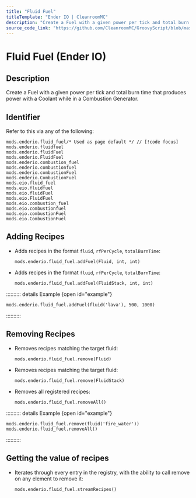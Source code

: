 ```yaml
---
title: "Fluid Fuel"
titleTemplate: "Ender IO | CleanroomMC"
description: "Create a Fuel with a given power per tick and total burn time that produces power with a Coolant while in a Combustion Generator."
source_code_link: "https://github.com/CleanroomMC/GroovyScript/blob/master/src/main/java/com/cleanroommc/groovyscript/compat/mods/enderio/FluidFuel.java"
---
```


# Fluid Fuel (Ender IO)

## Description

Create a Fuel with a given power per tick and total burn time that produces power with a Coolant while in a Combustion Generator.

## Identifier

Refer to this via any of the following:

```groovy:no-line-numbers {1}
mods.enderio.fluid_fuel/* Used as page default */ // [!code focus]
mods.enderio.fluidfuel
mods.enderio.fluidFuel
mods.enderio.FluidFuel
mods.enderio.combustion_fuel
mods.enderio.combustionfuel
mods.enderio.combustionFuel
mods.enderio.CombustionFuel
mods.eio.fluid_fuel
mods.eio.fluidfuel
mods.eio.fluidFuel
mods.eio.FluidFuel
mods.eio.combustion_fuel
mods.eio.combustionfuel
mods.eio.combustionFuel
mods.eio.CombustionFuel
```


## Adding Recipes

- Adds recipes in the format `fluid`, `rfPerCycle`, `totalBurnTime`:

    ```groovy:no-line-numbers
    mods.enderio.fluid_fuel.addFuel(Fluid, int, int)
    ```

- Adds recipes in the format `fluid`, `rfPerCycle`, `totalBurnTime`:

    ```groovy:no-line-numbers
    mods.enderio.fluid_fuel.addFuel(FluidStack, int, int)
    ```

:::::::::: details Example {open id="example"}
```groovy:no-line-numbers
mods.enderio.fluid_fuel.addFuel(fluid('lava'), 500, 1000)
```

::::::::::

## Removing Recipes

- Removes recipes matching the target fluid:

    ```groovy:no-line-numbers
    mods.enderio.fluid_fuel.remove(Fluid)
    ```

- Removes recipes matching the target fluid:

    ```groovy:no-line-numbers
    mods.enderio.fluid_fuel.remove(FluidStack)
    ```

- Removes all registered recipes:

    ```groovy:no-line-numbers
    mods.enderio.fluid_fuel.removeAll()
    ```

:::::::::: details Example {open id="example"}
```groovy:no-line-numbers
mods.enderio.fluid_fuel.remove(fluid('fire_water'))
mods.enderio.fluid_fuel.removeAll()
```

::::::::::

## Getting the value of recipes

- Iterates through every entry in the registry, with the ability to call remove on any element to remove it:

    ```groovy:no-line-numbers
    mods.enderio.fluid_fuel.streamRecipes()
    ```
